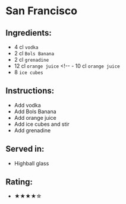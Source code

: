 # San Francisco

## Ingredients:
- 4 cl `vodka` <!-- - 2 cl `vodka` --> <!-- - 3 cl `vodka` -->
- 2 cl `Bols Banana` <!-- - 3 cl `Bols Banana` -->
- 2 cl `grenadine` <!-- - 1 cl `grenadine` -->
- 12 cl `orange juice` <!-- - 10 cl `orange juice`
- 8 `ice cubes`

## Instructions:
- Add vodka
- Add Bols Banana
- Add orange juice
- Add ice cubes and stir
- Add grenadine

## Served in:
- Highball glass

## Rating:
- ★★★★☆